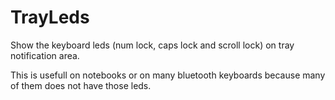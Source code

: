 # TrayLeds

Show the keyboard leds (num lock, caps lock and scroll lock) on tray notification area.

This is usefull on notebooks or on many bluetooth keyboards because many of them does not have those leds.
